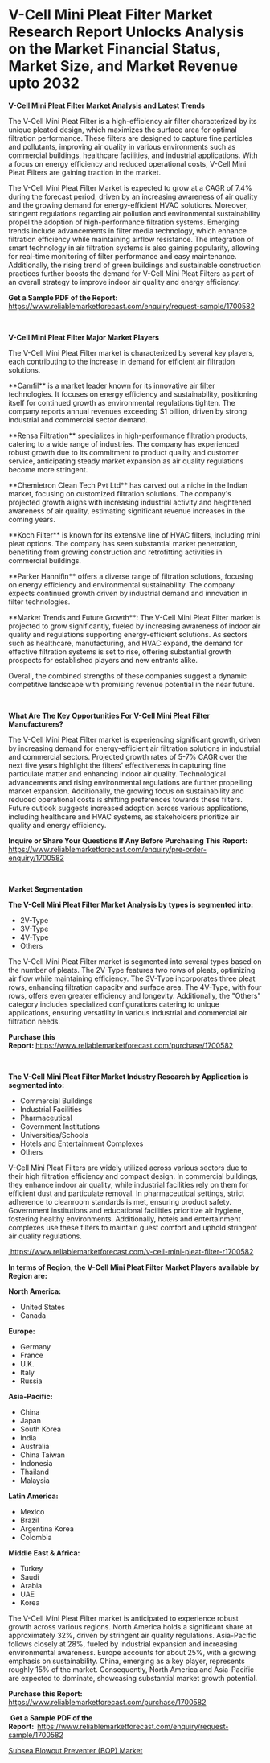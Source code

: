 <p><h1>V-Cell Mini Pleat Filter Market Research Report Unlocks Analysis on the Market Financial Status, Market Size, and Market Revenue upto 2032</h1></p><p><strong>V-Cell Mini Pleat Filter Market Analysis and Latest Trends</strong></p>
<p><p>The V-Cell Mini Pleat Filter is a high-efficiency air filter characterized by its unique pleated design, which maximizes the surface area for optimal filtration performance. These filters are designed to capture fine particles and pollutants, improving air quality in various environments such as commercial buildings, healthcare facilities, and industrial applications. With a focus on energy efficiency and reduced operational costs, V-Cell Mini Pleat Filters are gaining traction in the market.</p><p>The V-Cell Mini Pleat Filter Market is expected to grow at a CAGR of 7.4% during the forecast period, driven by an increasing awareness of air quality and the growing demand for energy-efficient HVAC solutions. Moreover, stringent regulations regarding air pollution and environmental sustainability propel the adoption of high-performance filtration systems. Emerging trends include advancements in filter media technology, which enhance filtration efficiency while maintaining airflow resistance. The integration of smart technology in air filtration systems is also gaining popularity, allowing for real-time monitoring of filter performance and easy maintenance. Additionally, the rising trend of green buildings and sustainable construction practices further boosts the demand for V-Cell Mini Pleat Filters as part of an overall strategy to improve indoor air quality and energy efficiency.</p></p>
<p><strong>Get a Sample PDF of the Report:&nbsp;</strong> <a href="https://www.reliablemarketforecast.com/enquiry/request-sample/1700582?utm_campaign=2749&utm_medium=2&utm_source=Github&utm_content=ia&utm_term=27032025&utm_id=v-cell-mini-pleat-filter">https://www.reliablemarketforecast.com/enquiry/request-sample/1700582</a></p>
<p>&nbsp;</p>
<p><strong>V-Cell Mini Pleat Filter Major Market Players</strong></p>
<p><p>The V-Cell Mini Pleat Filter market is characterized by several key players, each contributing to the increase in demand for efficient air filtration solutions. </p><p>**Camfil** is a market leader known for its innovative air filter technologies. It focuses on energy efficiency and sustainability, positioning itself for continued growth as environmental regulations tighten. The company reports annual revenues exceeding $1 billion, driven by strong industrial and commercial sector demand.</p><p>**Rensa Filtration** specializes in high-performance filtration products, catering to a wide range of industries. The company has experienced robust growth due to its commitment to product quality and customer service, anticipating steady market expansion as air quality regulations become more stringent.</p><p>**Chemietron Clean Tech Pvt Ltd** has carved out a niche in the Indian market, focusing on customized filtration solutions. The company's projected growth aligns with increasing industrial activity and heightened awareness of air quality, estimating significant revenue increases in the coming years.</p><p>**Koch Filter** is known for its extensive line of HVAC filters, including mini pleat options. The company has seen substantial market penetration, benefiting from growing construction and retrofitting activities in commercial buildings. </p><p>**Parker Hannifin** offers a diverse range of filtration solutions, focusing on energy efficiency and environmental sustainability. The company expects continued growth driven by industrial demand and innovation in filter technologies.</p><p>**Market Trends and Future Growth**: The V-Cell Mini Pleat Filter market is projected to grow significantly, fueled by increasing awareness of indoor air quality and regulations supporting energy-efficient solutions. As sectors such as healthcare, manufacturing, and HVAC expand, the demand for effective filtration systems is set to rise, offering substantial growth prospects for established players and new entrants alike. </p><p>Overall, the combined strengths of these companies suggest a dynamic competitive landscape with promising revenue potential in the near future.</p></p>
<p>&nbsp;</p>
<p><strong>What Are The Key Opportunities For V-Cell Mini Pleat Filter Manufacturers?</strong></p>
<p><p>The V-Cell Mini Pleat Filter market is experiencing significant growth, driven by increasing demand for energy-efficient air filtration solutions in industrial and commercial sectors. Projected growth rates of 5-7% CAGR over the next five years highlight the filters' effectiveness in capturing fine particulate matter and enhancing indoor air quality. Technological advancements and rising environmental regulations are further propelling market expansion. Additionally, the growing focus on sustainability and reduced operational costs is shifting preferences towards these filters. Future outlook suggests increased adoption across various applications, including healthcare and HVAC systems, as stakeholders prioritize air quality and energy efficiency.</p></p>
<p><strong>Inquire or Share Your Questions If Any Before Purchasing This Report:</strong> <a href="https://www.reliablemarketforecast.com/enquiry/pre-order-enquiry/1700582?utm_campaign=2749&utm_medium=2&utm_source=Github&utm_content=ia&utm_term=27032025&utm_id=v-cell-mini-pleat-filter">https://www.reliablemarketforecast.com/enquiry/pre-order-enquiry/1700582</a></p>
<p>&nbsp;</p>
<p><strong>Market Segmentation</strong></p>
<p><strong>The V-Cell Mini Pleat Filter Market Analysis by types is segmented into:</strong></p>
<p><ul><li>2V-Type</li><li>3V-Type</li><li>4V-Type</li><li>Others</li></ul></p>
<p><p>The V-Cell Mini Pleat Filter market is segmented into several types based on the number of pleats. The 2V-Type features two rows of pleats, optimizing air flow while maintaining efficiency. The 3V-Type incorporates three pleat rows, enhancing filtration capacity and surface area. The 4V-Type, with four rows, offers even greater efficiency and longevity. Additionally, the "Others" category includes specialized configurations catering to unique applications, ensuring versatility in various industrial and commercial air filtration needs.</p></p>
<p><strong>Purchase this Report:&nbsp;</strong><a href="https://www.reliablemarketforecast.com/purchase/1700582?utm_campaign=2749&utm_medium=2&utm_source=Github&utm_content=ia&utm_term=27032025&utm_id=v-cell-mini-pleat-filter">https://www.reliablemarketforecast.com/purchase/1700582</a></p>
<p>&nbsp;</p>
<p><strong>The V-Cell Mini Pleat Filter Market Industry Research by Application is segmented into:</strong></p>
<p><ul><li>Commercial Buildings</li><li>Industrial Facilities</li><li>Pharmaceutical</li><li>Government Institutions</li><li>Universities/Schools</li><li>Hotels and Entertainment Complexes</li><li>Others</li></ul></p>
<p><p>V-Cell Mini Pleat Filters are widely utilized across various sectors due to their high filtration efficiency and compact design. In commercial buildings, they enhance indoor air quality, while industrial facilities rely on them for efficient dust and particulate removal. In pharmaceutical settings, strict adherence to cleanroom standards is met, ensuring product safety. Government institutions and educational facilities prioritize air hygiene, fostering healthy environments. Additionally, hotels and entertainment complexes use these filters to maintain guest comfort and uphold stringent air quality regulations.</p></p>
<p><a href="https://www.reliablemarketforecast.com/v-cell-mini-pleat-filter-r1700582?utm_campaign=2749&utm_medium=2&utm_source=Github&utm_content=ia&utm_term=27032025&utm_id=v-cell-mini-pleat-filter">&nbsp;https://www.reliablemarketforecast.com/v-cell-mini-pleat-filter-r1700582</a></p>
<p><strong>In terms of Region, the V-Cell Mini Pleat Filter Market Players available by Region are:</strong></p>
<p>
    <p> <strong> North America: </strong>
        <ul>
            <li>United States</li>
            <li>Canada</li>
        </ul>
        </p> 
    <p> <strong> Europe: </strong>
        <ul>
            <li>Germany</li>
            <li>France</li>
            <li>U.K.</li>
            <li>Italy</li>
            <li>Russia</li>
        </ul>
        </p> 
    <p> <strong> Asia-Pacific: </strong>
        <ul>
            <li>China</li>
            <li>Japan</li>
            <li>South Korea</li>
            <li>India</li>
            <li>Australia</li>
            <li>China Taiwan</li>
            <li>Indonesia</li>
            <li>Thailand</li>
            <li>Malaysia</li>
        </ul>
        </p> 
    <p> <strong> Latin America: </strong>
        <ul>
            <li>Mexico</li>
            <li>Brazil</li>
            <li>Argentina Korea</li>
            <li>Colombia</li>
        </ul>
        </p> 
    <p> <strong> Middle East & Africa: </strong>
        <ul>
            <li>Turkey</li>
            <li>Saudi</li>
            <li>Arabia</li>
            <li>UAE</li>
            <li>Korea</li>
        </ul>
    </p>
    </p>
<p><p>The V-Cell Mini Pleat Filter market is anticipated to experience robust growth across various regions. North America holds a significant share at approximately 32%, driven by stringent air quality regulations. Asia-Pacific follows closely at 28%, fueled by industrial expansion and increasing environmental awareness. Europe accounts for about 25%, with a growing emphasis on sustainability. China, emerging as a key player, represents roughly 15% of the market. Consequently, North America and Asia-Pacific are expected to dominate, showcasing substantial market growth potential.</p></p>
<p><strong>Purchase this Report: </strong><a href="https://www.reliablemarketforecast.com/purchase/1700582?utm_campaign=2749&utm_medium=2&utm_source=Github&utm_content=ia&utm_term=27032025&utm_id=v-cell-mini-pleat-filter">https://www.reliablemarketforecast.com/purchase/1700582</a></p>
<p>&nbsp;<strong>Get a Sample PDF of the Report:&nbsp;&nbsp;</strong><a href="https://www.reliablemarketforecast.com/enquiry/request-sample/1700582?utm_campaign=2749&utm_medium=2&utm_source=Github&utm_content=ia&utm_term=27032025&utm_id=v-cell-mini-pleat-filter">https://www.reliablemarketforecast.com/enquiry/request-sample/1700582</a></p>
<p><strong></strong></p>
<p><p><a href="https://github.com/rushanday/Market-Research-Report-List-1/blob/main/subsea-blowout-preventer-bop-market.md?utm_campaign=2749&utm_medium=2&utm_source=Github&utm_content=ia&utm_term=27032025&utm_id=v-cell-mini-pleat-filter">Subsea Blowout Preventer (BOP) Market</a></p></p>